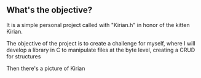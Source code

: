 ## What's the objective?

It is a simple personal project called with "Kirian.h" in honor of the kitten Kirian.

The objective of the project is to create a challenge for myself, where I will develop a library in C to manipulate files at the byte level, creating a CRUD for structures

Then there's a picture of Kirian